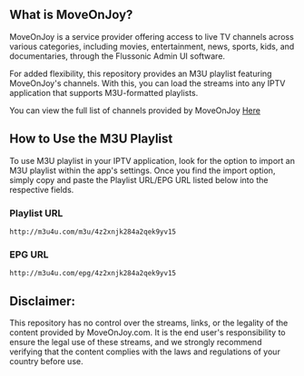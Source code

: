 ## What is MoveOnJoy?

MoveOnJoy is a service provider offering access to live TV channels across various categories, including movies, entertainment, news, sports, kids, and documentaries, through the Flussonic Admin UI software.

For added flexibility, this repository provides an M3U playlist featuring MoveOnJoy's channels. With this, you can load the streams into any IPTV application that supports M3U-formatted playlists.


You can view the full list of channels provided by MoveOnJoy [Here](https://github.com/DisabledAbel/Moveonjoy-m3u-reboot/blob/main/Channel-list)


## How to Use the M3U Playlist

To use M3U playlist in your IPTV application, look for the option to import an M3U playlist within the app's settings. Once you find the import option, simply copy and paste the Playlist URL/EPG URL listed below into the respective fields.

### Playlist URL
    http://m3u4u.com/m3u/4z2xnjk284a2qek9yv15

### EPG URL
    http://m3u4u.com/epg/4z2xnjk284a2qek9yv15


## Disclaimer:

This repository has no control over the streams, links, or the legality of the content provided by MoveOnJoy.com. It is the end user's responsibility to ensure the legal use of these streams, and we strongly recommend verifying that the content complies with the laws and regulations of your country before use.
